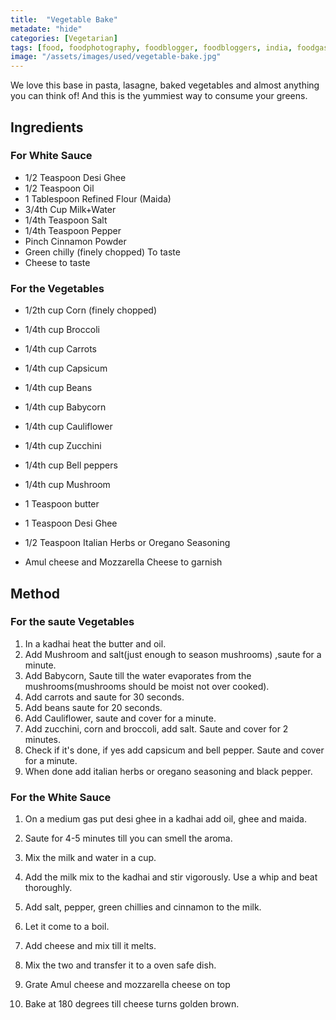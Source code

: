 ```yaml
---
title:  "Vegetable Bake"
metadate: "hide"
categories: [Vegetarian]
tags: [food, foodphotography, foodblogger, foodbloggers, india, foodgasm, indianfood, love, foodcoma, foodporn,indiancooking, indianrecipe, foodlovers, indianfood, indianfoodbloggers, foodiesofinstagram, foodlove, indian, indiancouple, eatlocal, eathealthy, eatwell, desifood, trending, tasty, taste, yummyinmytummy, foodie, instafood, instafoodie, foodstagram, instagood, passionatepaprika, foodblog, easy, indian, recipe, mothersrecipe, cooking, easycooking, easyrecipe, simple, simplefood, vegetarian, whitesauce, pasta, bake, lasagne ]
image: "/assets/images/used/vegetable-bake.jpg"
---
```


We love this base in pasta, lasagne, baked vegetables and almost anything you can think of! And this is the yummiest way to consume your greens. 

## Ingredients

### For White Sauce 

- 1/2 Teaspoon Desi Ghee
- 1/2 Teaspoon Oil
- 1 Tablespoon Refined Flour (Maida)
- 3/4th Cup Milk+Water
- 1/4th Teaspoon Salt
- 1/4th Teaspoon Pepper
- Pinch Cinnamon Powder
- Green chilly (finely chopped) To taste
- Cheese to taste 

### For the Vegetables

- 1/2th cup Corn (finely chopped)
- 1/4th cup Broccoli
- 1/4th cup Carrots
- 1/4th cup Capsicum
- 1/4th cup Beans
- 1/4th cup Babycorn
- 1/4th cup Cauliflower
- 1/4th cup Zucchini
- 1/4th cup Bell peppers
- 1/4th cup Mushroom
- 1 Teaspoon butter
- 1 Teaspoon Desi Ghee
- 1/2 Teaspoon Italian Herbs or Oregano Seasoning

- Amul cheese and Mozzarella Cheese to garnish

## Method

### For the saute Vegetables
1. In a kadhai heat the butter and oil.
2. Add Mushroom and salt(just enough to season mushrooms) ,saute for a minute.
3. Add Babycorn, Saute till the water evaporates from the mushrooms(mushrooms should be moist not over cooked).
4. Add carrots and saute for 30 seconds.
5. Add beans saute for 20 seconds.
6. Add Cauliflower, saute and cover for a minute.
7. Add zucchini, corn and broccoli, add salt. Saute and cover for 2 minutes.
8. Check if it's done, if yes add capsicum and bell pepper. Saute and cover for a minute. 
9. When done add italian herbs or oregano seasoning and black pepper.

### For the White Sauce

1. On a medium gas put desi ghee in a kadhai add oil, ghee and maida. 
2. Saute for 4-5 minutes till you can smell the aroma. 
3. Mix the milk and water in a cup.
4. Add the milk mix to the kadhai and stir vigorously. Use a whip and beat thoroughly.
5. Add salt, pepper, green chillies and cinnamon to the milk.
6. Let it come to a boil.  
7. Add cheese and mix till it melts. 

8. Mix the two and transfer it to a oven safe dish.
9. Grate Amul cheese and mozzarella cheese on top 
10. Bake at 180 degrees till cheese turns golden brown.  